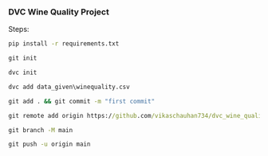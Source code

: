 ### DVC Wine Quality Project

Steps:

```cmd
pip install -r requirements.txt
```

```cmd
git init
```

```cmd
dvc init
```

```cmd
dvc add data_given\winequality.csv
```

```cmd
git add . && git commit -m "first commit"
```

```cmd
git remote add origin https://github.com/vikaschauhan734/dvc_wine_quality.git
```

```cmd
git branch -M main
```

```cmd
git push -u origin main
```
